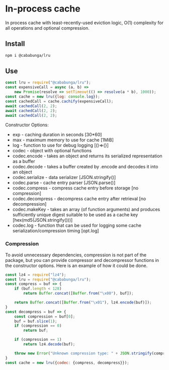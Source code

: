 # In-process cache

In process cache with least-recently-used eviction logic, O(1) complexity for all operations and optional compression.

## Install

```sh
npm i @cababunga/lru
```

## Use

```javascript
const lru = require("@cababunga/lru");
const expensiveCall = async (a, b) => 
    new Promise(resolve => setTimeout(() => resolve(a * b), 1000));
const cache = new lru({log: console.log});
const cachedCall = cache.cachify(expensiveCall);
await cachedCall(2, 2);
await cachedCall(2, 2);
await cachedCall(2, 2);
```

Constructor Options:

- exp - caching duration in seconds [30*60]
- max - maximum memory to use for cache [1MiB]
- log - function to use for debug logging [()=>{}]
- codec - object with optional functions
- codec.encode - takes an object and returns its serialized representation as a buffer
- codec.decode - takes a buffer created by .encode and decodes it into an object
- codec.serialize - data serializer [JSON.stringify()]
- codec.parse - cache entry parser [JSON.parse()]
- codec.compress - compress cache entry before storage [no compression]
- codec.decompress - decompress cache entry after retrieval [no decompression]
- codec.makeKey - takes an array (of function arguments) and produces sufficiently unique digest suitable to be used as a cache key [hex(md5(JSON.stringify()))]
- codec.log - function that can be used for logging some cache serialization/compression timing [opt.log]

### Compression

To avoid unnecessary dependencies, compression is not part of the package, but you can provide compressor and decompressor functions in the constructor options. Here is an example of how it could be done.

```javascript
const lz4 = require("lz4");
const lru = require("@cababunga/lru");
const compress = buf => {
    if (buf.length < 128)
        return Buffer.concat([Buffer.from("\x00"), buf]);

    return Buffer.concat([Buffer.from("\x01"), lz4.encode(buf)]);
}
const decompress = buf => {
    const compression = buf[0];
    buf = buf.slice(1);
    if (compression == 0)
        return buf;

    if (compression == 1)
        return lz4.decode(buf);

    throw new Error("Unknown compression type: " + JSON.stringify(compression));
}
const cache = new lru({codec: {compress, decompress}});
```

